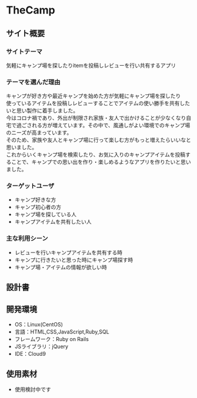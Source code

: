 # TheCamp

## サイト概要
### サイトテーマ
気軽にキャンプ場を探したりitemを投稿しレビューを行い共有するアプリ

### テーマを選んだ理由
キャンプが好き方や最近キャンプを始めた方が気軽にキャンプ場を探したり<br>
使っているアイテムを投稿しレビューすることでアイテムの使い勝手を共有したいと思い製作に着手しました。<br>
今はコロナ禍であり、外出が制限され家族・友人で出かけることが少なくなり自宅で過ごされる方が増えています。その中で、風通しがよい環境でのキャンプ場のニーズが高まっています。<br>
そのため、家族や友人とキャンプ場に行って楽しむ方がもっと増えたらいいなと思いました。<br>
これからいくキャンプ場を検索したり、お気に入りのキャンプアイテムを投稿することで、キャンプでの思い出を作り・楽しめるようなアプリを作りたいと思いました。

### ターゲットユーザ
- キャンプ好きな方
- キャンプ初心者の方
- キャンプ場を探している人
- キャンプアイテムを共有したい人

### 主な利用シーン
- レビューを行いキャンプアイテムを共有する時
- キャンプに行きたいと思った時にキャンプ場探す時
- キャンプ場・アイテムの情報が欲しい時

## 設計書


## 開発環境
- OS：Linux(CentOS)
- 言語：HTML,CSS,JavaScript,Ruby,SQL
- フレームワーク：Ruby on Rails
- JSライブラリ：jQuery
- IDE：Cloud9

## 使用素材
- 使用検討中です

